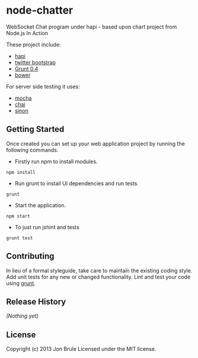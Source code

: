 # node-chatter

WebSocket Chat program under hapi - based upon chart project from Node.js In Action

These project include:

* [hapi](https://github.com/walmartlabs/hapi)
* [twitter bootstrap](http://twitter.github.com/bootstrap/)
* [Grunt 0.4](http://gruntjs.com/)
* [bower](http://twitter.github.com/bower/)

For server side testing it uses:

* [mocha](http://visionmedia.github.io/mocha/)
* [chai](http://chaijs.com/)
* [sinon](http://sinonjs.org/)

## Getting Started

Once created you can set up your web application project by running the following commands.

* Firstly run npm to install modules.

```
npm install
```

* Run grunt to install UI dependencies and run tests.

```
grunt
```

* Start the application.

```
npm start
```

* To just run jshint and tests

```
grunt test
```

## Contributing
In lieu of a formal styleguide, take care to maintain the existing coding style. Add unit tests for any new or changed functionality. Lint and test your code using [grunt](https://github.com/gruntjs/grunt).

## Release History
_(Nothing yet)_

## License
Copyright (c) 2013 Jon Brule
Licensed under the MIT license.